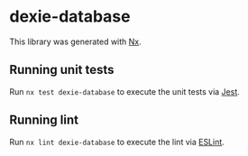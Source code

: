 # dexie-database

This library was generated with [Nx](https://nx.dev).

## Running unit tests

Run `nx test dexie-database` to execute the unit tests via [Jest](https://jestjs.io).

## Running lint

Run `nx lint dexie-database` to execute the lint via [ESLint](https://eslint.org/).
